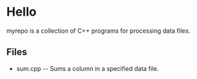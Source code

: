 # Hello

myrepo is a collection of C++ programs for processing data files.

## Files

  * sum.cpp -- Sums a column in a specified data file.